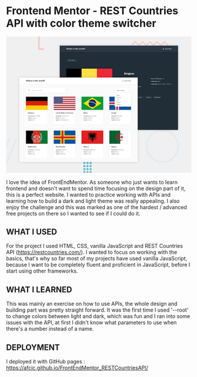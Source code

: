 # Frontend Mentor - REST Countries API with color theme switcher

![Design preview for the REST Countries API with color theme switcher coding challenge](./design/desktop-preview.jpg)

I love the idea of FrontEndMentor. As someone who just wants to learn frontend and doesn't want to spend time focusing on the design part of it, this is a perfect website. 
I wanted to practice working with APIs and learning how to build a dark and light theme was really appealing. I also enjoy the challenge and this was marked as one of the hardest / advanced free projects on there so I wanted to see if I could do it. 

## WHAT I USED
For the project I used HTML, CSS, vanilla JavaScript and REST Countries API (https://restcountries.com/). I wanted to focus on working with the basics, that's why so far most of my projects have used vanilla JavaScript, because I want to be completely fluent and proficient in JavaScript, before I start using other frameworks. 

## WHAT I LEARNED
This was mainly an exercise on how to use APIs, the whole design and building part was pretty straight forward. It was the first time I used '--root' to change colors between light and dark, which was fun and I ran into some issues with the API, at first I didn't know what parameters to use when there's a number instead of a name.

## DEPLOYMENT
I deployed it with GitHub pages : https://afcic.github.io/FrontEndMentor_RESTCountriesAPI/ 
